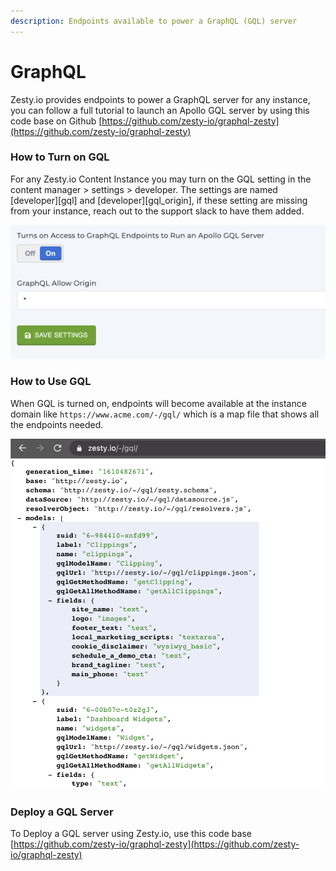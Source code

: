 ```yaml
---
description: Endpoints available to power a GraphQL (GQL) server
---
```


# GraphQL

Zesty.io provides endpoints to power a GraphQL server for any instance, you can follow a full tutorial to launch an Apollo GQL server by using this code base on Github [https://github.com/zesty-io/graphql-zesty](https://github.com/zesty-io/graphql-zesty)

### How to Turn on GQL

For any Zesty.io Content Instance you may turn on the GQL setting in the content manager &gt; settings &gt; developer. The settings are named \[developer\]\[gql\] and \[developer\]\[gql\_origin\], if these setting are missing from your instance, reach out to the support slack to have them added.

![](../.gitbook/assets/image%20%282%29.png)

### How to Use GQL

When GQL is turned on, endpoints will become available at the instance domain like `https://www.acme.com/-/gql/` which is a map file that shows all the endpoints needed. 

![](../.gitbook/assets/image.png)

### Deploy a GQL Server

To Deploy a GQL server using Zesty.io, use this code base  [https://github.com/zesty-io/graphql-zesty](https://github.com/zesty-io/graphql-zesty)

